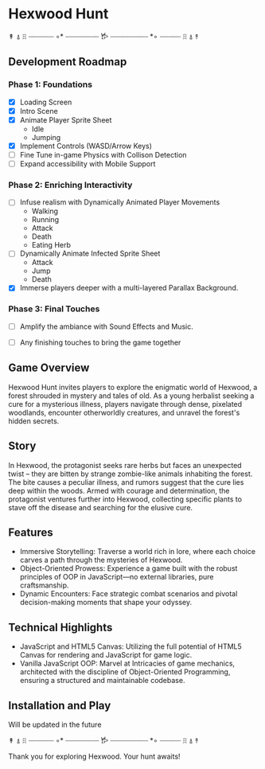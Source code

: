 # Hexwood Hunt
↟ ⍋ ꋧ ┈┈┈┈┈┈ ∘* ┈┈┈┈┈┈┈┈ 𐂂 ┈┈┈┈┈┈┈┈┈ *∘ ┈┈┈┈┈ ꋧ ⍋ ↟

## Development Roadmap

 ### Phase 1: Foundations
- [x] Loading Screen
- [x] Intro Scene
- [x] Animate Player Sprite Sheet <br/>
    - Idle
    - Jumping
- [x] Implement Controls (WASD/Arrow Keys)
- [ ] Fine Tune in-game Physics with Collison Detection
- [ ] Expand accessibility with Mobile Support

### Phase 2: Enriching Interactivity
- [ ] Infuse realism with Dynamically Animated Player Movements
  - Walking
  - Running
  - Attack
  - Death
  - Eating Herb
- [ ] Dynamically Animate Infected Sprite Sheet
  - Attack
  - Jump
  - Death
- [x] Immerse players deeper with a multi-layered Parallax Background.

### Phase 3: Final Touches
- [ ] Amplify the ambiance with Sound Effects and Music.
- [ ] Any finishing touches to bring the game together



## Game Overview
Hexwood Hunt invites players to explore the enigmatic world of Hexwood, a forest shrouded in mystery and tales of old. As a young herbalist seeking a cure for a mysterious illness, players navigate through dense, pixelated woodlands, encounter otherworldly creatures, and unravel the forest's hidden secrets.

## Story
In Hexwood, the protagonist seeks rare herbs but faces an unexpected twist – they are bitten by strange zombie-like animals inhabiting the forest. The bite causes a peculiar illness, and rumors suggest that the cure lies deep within the woods. Armed with courage and determination, the protagonist ventures further into Hexwood, collecting specific plants to stave off the disease and searching for the elusive cure.

## Features
  - Immersive Storytelling: Traverse a world rich in lore, where each choice carves a path through the mysteries of Hexwood.
  - Object-Oriented Prowess: Experience a game built with the robust principles of OOP in JavaScript—no external libraries, pure craftsmanship.
  - Dynamic Encounters: Face strategic combat scenarios and pivotal decision-making moments that shape your odyssey.

## Technical Highlights
  - JavaScript and HTML5 Canvas: Utilizing the full potential of HTML5 Canvas for rendering and JavaScript for game logic.
- Vanilla JavaScript OOP: Marvel at Intricacies of game mechanics, architected with the discipline of Object-Oriented Programming, ensuring a structured and maintainable codebase.

## Installation and Play
Will be updated in the future

↟ ⍋ ꋧ ┈┈┈┈┈┈ ∘* ┈┈┈┈┈┈┈┈ 𐂂 ┈┈┈┈┈┈┈┈┈ *∘ ┈┈┈┈┈ ꋧ ⍋ ↟

Thank you for exploring Hexwood. Your hunt awaits!
